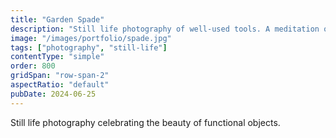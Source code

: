 ```yaml
---
title: "Garden Spade"
description: "Still life photography of well-used tools. A meditation on work, wear, and utility."
image: "/images/portfolio/spade.jpg"
tags: ["photography", "still-life"]
contentType: "simple"
order: 800
gridSpan: "row-span-2"
aspectRatio: "default"
pubDate: 2024-06-25
---
```


Still life photography celebrating the beauty of functional objects.
